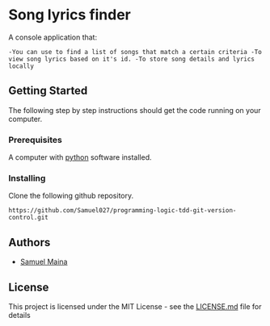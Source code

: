 # Song lyrics finder

A console application that:

`
-You can use to find a list of songs that match a certain criteria
-To view song lyrics based on it's id.
-To store song details and lyrics locally
`

## Getting Started

The following step by step instructions should get the code running on your computer.

### Prerequisites

A computer with [python](https://www.python.org/downloads/) software installed.

### Installing

Clone the following github repository. 

`https://github.com/Samuel027/programming-logic-tdd-git-version-control.git`


## Authors

* [Samuel Maina](https://github.com/Samuel027)

## License

This project is licensed under the MIT License - see the [LICENSE.md](LICENSE.md) file for details
